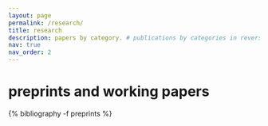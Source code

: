 ```yaml
---
layout: page
permalink: /research/
title: research
description: papers by category. # publications by categories in reversed chronological order. generated by jekyll-scholar.
nav: true
nav_order: 2
---
```


<!-- _pages/publications.md -->

<!-- Bibsearch Feature -->

<!-- {% include bib_search.liquid %} -->

<div class="publications">

<h1> preprints and working papers </h1>

{% bibliography -f preprints %}

<!-- {% bibliography -f publications %} -->

</div>
